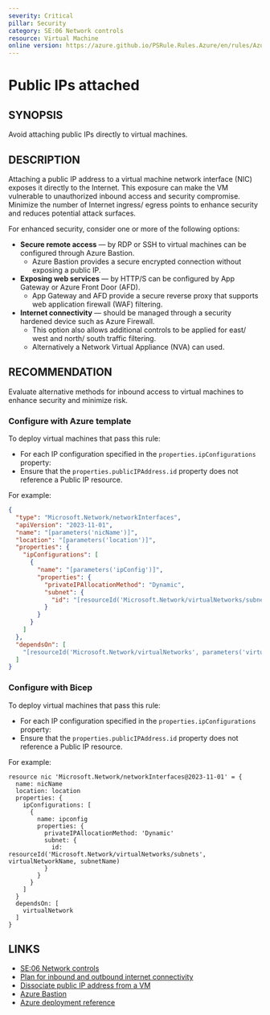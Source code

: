 ```yaml
---
severity: Critical
pillar: Security
category: SE:06 Network controls
resource: Virtual Machine
online version: https://azure.github.io/PSRule.Rules.Azure/en/rules/Azure.VM.PublicIPAttached/
---
```


# Public IPs attached

## SYNOPSIS

Avoid attaching public IPs directly to virtual machines.

## DESCRIPTION

Attaching a public IP address to a virtual machine network interface (NIC) exposes it directly to the Internet.
This exposure can make the VM vulnerable to unauthorized inbound access and security compromise.
Minimize the number of Internet ingress/ egress points to enhance security and reduces potential attack surfaces.

For enhanced security, consider one or more of the following options:

- **Secure remote access** &mdash; by RDP or SSH to virtual machines can be configured through Azure Bastion.
  - Azure Bastion provides a secure encrypted connection without exposing a public IP.
- **Exposing web services** &mdash; by HTTP/S can be configured by App Gateway or Azure Front Door (AFD).
  - App Gateway and AFD provide a secure reverse proxy that supports web application firewall (WAF) filtering.
- **Internet connectivity** &mdash; should be managed through a security hardened device such as Azure Firewall.
  - This option also allows additional controls to be applied for east/ west and north/ south traffic filtering.
  - Alternatively a Network Virtual Appliance (NVA) can used.

## RECOMMENDATION

Evaluate alternative methods for inbound access to virtual machines to enhance security and minimize risk.

### Configure with Azure template

To deploy virtual machines that pass this rule:

- For each IP configuration specified in the `properties.ipConfigurations` property:
 - Ensure that the `properties.publicIPAddress.id` property does not reference a Public IP resource.

 For example:

```json
{
  "type": "Microsoft.Network/networkInterfaces",
  "apiVersion": "2023-11-01",
  "name": "[parameters('nicName')]",
  "location": "[parameters('location')]",
  "properties": {
    "ipConfigurations": [
      {
        "name": "[parameters('ipConfig')]",
        "properties": {
          "privateIPAllocationMethod": "Dynamic",
          "subnet": {
            "id": "[resourceId('Microsoft.Network/virtualNetworks/subnets', parameters('virtualNetworkName'), parameters('subnetName'))]"
          }
        }
      }
    ]
  },
  "dependsOn": [
    "[resourceId('Microsoft.Network/virtualNetworks', parameters('virtualNetworkName'))]"
  ]
}
```

### Configure with Bicep

To deploy virtual machines that pass this rule:

- For each IP configuration specified in the `properties.ipConfigurations` property:
 - Ensure that the `properties.publicIPAddress.id` property does not reference a Public IP resource.

 For example:

```bicep
resource nic 'Microsoft.Network/networkInterfaces@2023-11-01' = {
  name: nicName
  location: location
  properties: {
    ipConfigurations: [
      {
        name: ipconfig
        properties: {
          privateIPAllocationMethod: 'Dynamic'
          subnet: {
            id: resourceId('Microsoft.Network/virtualNetworks/subnets', virtualNetworkName, subnetName)
          }
        }
      }
    ]
  }
  dependsOn: [
    virtualNetwork
  ]
}
```

## LINKS

- [SE:06 Network controls](https://learn.microsoft.com/azure/well-architected/security/networking)
- [Plan for inbound and outbound internet connectivity](https://learn.microsoft.com/azure/cloud-adoption-framework/ready/azure-best-practices/plan-for-inbound-and-outbound-internet-connectivity)
- [Dissociate public IP address from a VM](https://learn.microsoft.com/azure/virtual-network/ip-services/remove-public-ip-address-vm)
- [Azure Bastion](https://learn.microsoft.com/azure/bastion/bastion-overview)
- [Azure deployment reference](https://learn.microsoft.com/azure/templates/microsoft.network/networkinterfaces)
